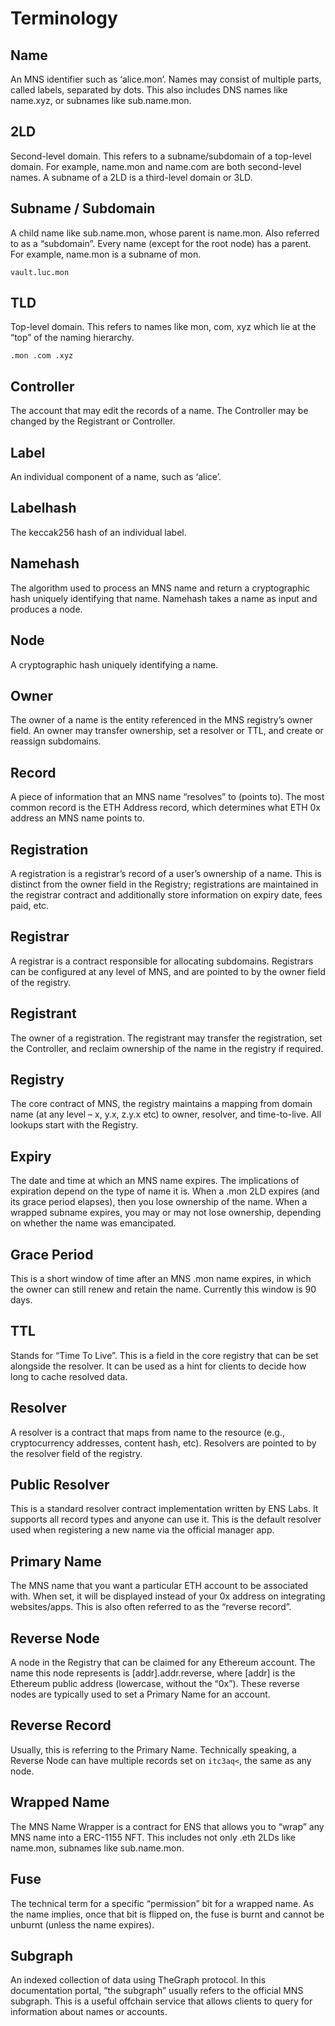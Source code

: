 # Terminology

## Name
An MNS identifier such as ‘alice.mon’. Names may consist of multiple parts, called labels, separated by dots. This also includes DNS names like name.xyz, or subnames like sub.name.mon.

## 2LD
Second-level domain. This refers to a subname/subdomain of a top-level domain. For example, name.mon and name.com are both second-level names. A subname of a 2LD is a third-level domain or 3LD.

## Subname / Subdomain
A child name like sub.name.mon, whose parent is name.mon. Also referred to as a “subdomain”. Every name (except for the root node) has a parent. For example, name.mon is a subname of mon.

`vault.luc.mon`

## TLD
Top-level domain. This refers to names like mon, com, xyz which lie at the “top” of the naming hierarchy.

`.mon .com .xyz`

## Controller
The account that may edit the records of a name. The Controller may be changed by the Registrant or Controller.

## Label
An individual component of a name, such as ‘alice’.

## Labelhash
The keccak256 hash of an individual label.

## Namehash
The algorithm used to process an MNS name and return a cryptographic hash uniquely identifying that name. Namehash takes a name as input and produces a node.

## Node
A cryptographic hash uniquely identifying a name.

## Owner
The owner of a name is the entity referenced in the MNS registry’s owner field. An owner may transfer ownership, set a resolver or TTL, and create or reassign subdomains.

## Record
A piece of information that an MNS name “resolves” to (points to). The most common record is the ETH Address record, which determines what ETH 0x address an MNS name points to.

## Registration
A registration is a registrar’s record of a user’s ownership of a name. This is distinct from the owner field in the Registry; registrations are maintained in the registrar contract and additionally store information on expiry date, fees paid, etc.

## Registrar
A registrar is a contract responsible for allocating subdomains. Registrars can be configured at any level of MNS, and are pointed to by the owner field of the registry.

## Registrant
The owner of a registration. The registrant may transfer the registration, set the Controller, and reclaim ownership of the name in the registry if required.

## Registry
The core contract of MNS, the registry maintains a mapping from domain name (at any level – x, y.x, z.y.x etc) to owner, resolver, and time-to-live. All lookups start with the Registry.

## Expiry
The date and time at which an MNS name expires. The implications of expiration depend on the type of name it is. When a .mon 2LD expires (and its grace period elapses), then you lose ownership of the name. When a wrapped subname expires, you may or may not lose ownership, depending on whether the name was emancipated.

## Grace Period
This is a short window of time after an MNS .mon name expires, in which the owner can still renew and retain the name. Currently this window is 90 days.

## TTL
Stands for “Time To Live”. This is a field in the core registry that can be set alongside the resolver. It can be used as a hint for clients to decide how long to cache resolved data.

## Resolver
A resolver is a contract that maps from name to the resource (e.g., cryptocurrency addresses, content hash, etc). Resolvers are pointed to by the resolver field of the registry.

## Public Resolver
This is a standard resolver contract implementation written by ENS Labs. It supports all record types and anyone can use it. This is the default resolver used when registering a new name via the official manager app.

## Primary Name
The MNS name that you want a particular ETH account to be associated with. When set, it will be displayed instead of your 0x address on integrating websites/apps. This is also often referred to as the “reverse record”.

## Reverse Node
A node in the Registry that can be claimed for any Ethereum account. The name this node represents is [addr].addr.reverse, where [addr] is the Ethereum public address (lowercase, without the “0x”). These reverse nodes are typically used to set a Primary Name for an account.

## Reverse Record
Usually, this is referring to the Primary Name. Technically speaking, a Reverse Node can have multiple records set on `itc3aq<`, the same as any node.

## Wrapped Name
The MNS Name Wrapper is a contract for ENS that allows you to “wrap” any MNS name into a ERC-1155 NFT. This includes not only .eth 2LDs like name.mon, subnames like sub.name.mon.

## Fuse
The technical term for a specific “permission” bit for a wrapped name. As the name implies, once that bit is flipped on, the fuse is burnt and cannot be unburnt (unless the name expires).

## Subgraph
An indexed collection of data using TheGraph protocol. In this documentation portal, “the subgraph” usually refers to the official MNS subgraph. This is a useful offchain service that allows clients to query for information about names or accounts.